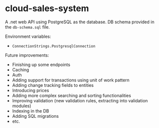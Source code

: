 # cloud-sales-system

A .net web API using PostgreSQL as the database.
DB schema provided in the `db-schema.sql` file.

Environment variables:
- `ConnectionStrings.PostgresqlConnection`

Future improvements:
- Finishing up some endpoints
- Caching
- Auth
- Adding support for transactions using unit of work pattern
- Adding change tracking fields to entities
- Introducing prices
- Adding more complex searching and sorting functionalities
- Improving validation (new validation rules, extracting into validation modules)
- Indexing in the DB
- Adding SQL migrations
- etc.